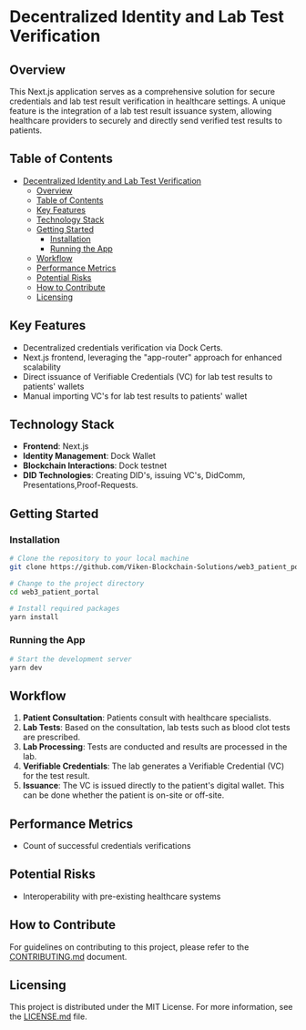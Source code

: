 # Decentralized Identity and Lab Test Verification

## Overview

This Next.js application serves as a comprehensive solution for secure credentials and lab test result verification in healthcare settings. A unique feature is the integration of a lab test result issuance system, allowing healthcare providers to securely and directly send verified test results to patients.

## Table of Contents

- [Decentralized Identity and Lab Test Verification](#decentralized-identity-and-lab-test-verification)
  - [Overview](#overview)
  - [Table of Contents](#table-of-contents)
  - [Key Features](#key-features)
  - [Technology Stack](#technology-stack)
  - [Getting Started](#getting-started)
    - [Installation](#installation)
    - [Running the App](#running-the-app)
  - [Workflow](#workflow)
  - [Performance Metrics](#performance-metrics)
  - [Potential Risks](#potential-risks)
  - [How to Contribute](#how-to-contribute)
  - [Licensing](#licensing)

## Key Features

- Decentralized credentials verification via Dock Certs.
- Next.js frontend, leveraging the "app-router" approach for enhanced scalability
- Direct issuance of Verifiable Credentials (VC) for lab test results to patients' wallets
- Manual importing VC's for lab test results to patients' wallet

## Technology Stack

- **Frontend**: Next.js
- **Identity Management**: Dock Wallet
- **Blockchain Interactions**: Dock testnet
- **DID Technologies**: Creating DID's, issuing VC's, DidComm, Presentations,Proof-Requests.

## Getting Started

### Installation

```bash
# Clone the repository to your local machine
git clone https://github.com/Viken-Blockchain-Solutions/web3_patient_portal.git

# Change to the project directory
cd web3_patient_portal

# Install required packages
yarn install
```

### Running the App

```bash
# Start the development server
yarn dev
```

## Workflow

1. **Patient Consultation**: Patients consult with healthcare specialists.
2. **Lab Tests**: Based on the consultation, lab tests such as blood clot tests are prescribed.
3. **Lab Processing**: Tests are conducted and results are processed in the lab.
4. **Verifiable Credentials**: The lab generates a Verifiable Credential (VC) for the test result.
5. **Issuance**: The VC is issued directly to the patient's digital wallet. This can be done whether the patient is on-site or off-site.

## Performance Metrics

- Count of successful credentials verifications

## Potential Risks

- Interoperability with pre-existing healthcare systems

## How to Contribute

For guidelines on contributing to this project, please refer to the [CONTRIBUTING.md](CONTRIBUTING.md) document.

## Licensing

This project is distributed under the MIT License. For more information, see the [LICENSE.md](LICENSE.md) file.
